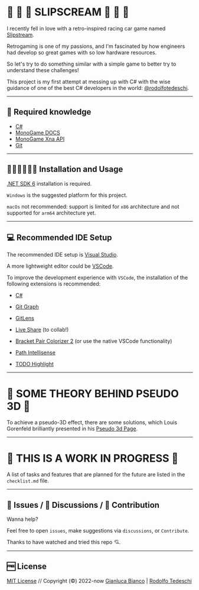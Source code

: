 # 🚗 💨 💨 SLIPSCREAM 🚗 💨 💨

I recently fell in love with a retro-inspired racing car game named [Slipstream](https://slipstre.am/).

Retrogaming is one of my passions, and I'm fascinated by how engineers had develop so great games with so low hardware resources.

So let's try to do something similar with a simple game to better try to understand these challenges!

This project is my first attempt at messing up with C# with the wise guidance of one of the best C# developers in the world: [@rodolfotedeschi](https://github.com/rodolfotedeschi).

---

## 📖 Required knowledge

- [C#](https://docs.microsoft.com/en-us/dotnet/csharp/)
- [MonoGame DOCS](https://docs.monogame.net/)
- [MonoGame Xna API](https://docs.monogame.net/api/Microsoft.Xna.Framework.html)
- [Git](https://git-scm.com/)

---

## 👩🏻‍💻👨🏻‍💻 Installation and Usage

[.NET SDK 6](https://dotnet.microsoft.com/en-us/download/dotnet/6.0) installation is required.

`Windows` is the suggested platform for this project.

`macOs` not recommended: support is limited for `x86` architecture and not supported for `arm64` architecture yet.

---

## 💻 Recommended IDE Setup

The recommended IDE setup is [Visual Studio](https://visualstudio.microsoft.com/).

A more lightweight editor could be [VSCode](https://code.visualstudio.com/).

To improve the development experience with `VSCode`, the installation of the following extensions is recommended:

- [C#](https://marketplace.visualstudio.com/items?itemName=ms-dotnettools.csharp)

- [Git Graph](https://marketplace.visualstudio.com/items?itemName=mhutchie.git-graph)
- [GitLens](https://marketplace.visualstudio.com/items?itemName=eamodio.gitlens)

- [Live Share](https://marketplace.visualstudio.com/items?itemName=MS-vsliveshare.vsliveshare) (to collab!)

- [Bracket Pair Colorizer 2](https://marketplace.visualstudio.com/items?itemName=CoenraadS.bracket-pair-colorizer-2) (or use the native VSCode functionality)
- [Path Intellisense](https://marketplace.visualstudio.com/items?itemName=christian-kohler.path-intellisense)
- [TODO Highlight](https://marketplace.visualstudio.com/items?itemName=wayou.vscode-todo-highlight)

---

# 🧮 SOME THEORY BEHIND PSEUDO 3D 🧮

To achieve a pseudo-3D effect, there are some solutions, which Louis Gorenfeld brilliantly presented in his [Pseudo 3d Page](http://www.extentofthejam.com/pseudo/).

---

# 🚧 THIS IS A WORK IN PROGRESS 🚧

A list of tasks and features that are planned for the future are listed in the `checklist.md` file.

---

## 🐞 Issues / 📝 Discussions / 👥 Contribution

Wanna help?

Feel free to open `issues`, make suggestions via `discussions`, or `Contribute`.

Thanks to have watched and tried this repo 💘.

---

## 🆓 License

[MIT License](./LICENSE) // Copyright (©) 2022-now [Gianluca Bianco](https://gianlucabianco.dev/) | [Rodolfo Tedeschi](https://github.com/rodolfotedeschi)
